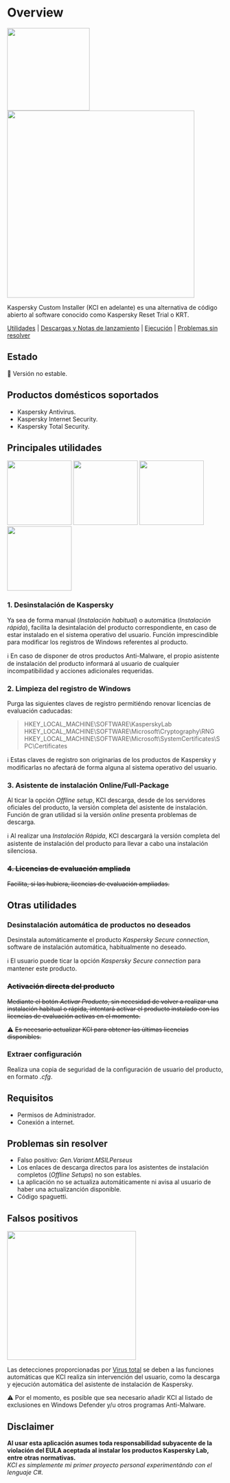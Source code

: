 # Overview
<img src="https://github.com/bitasuperactive/KCIBasic/blob/basicUI/doc/icon.ico" width="192"/> <img src="https://github.com/bitasuperactive/KCIBasic/blob/basicUI/doc/kcibasicimage.png" width="436"/>

Kaspersky Custom Installer (KCI en adelante) es una alternativa de código abierto al software conocido como Kaspersky Reset Trial o KRT.

[Utilidades](https://github.com/bitasuperactive/KCIBasic/blob/master/README.md#principales-utilidades) | [Descargas y Notas de lanzamiento](https://github.com/bitasuperactive/KCIBasic/releases) | [Ejecución](https://github.com/bitasuperactive/KCIBasic/blob/master/README.md#ejecución) | [Problemas sin resolver](https://github.com/bitasuperactive/KCIBasic/blob/master/README.md#problemas-sin-resolver)

## Estado
:stop_sign: Versión no estable.

## Productos domésticos soportados
* Kaspersky Antivirus.
* Kaspersky Internet Security.
* Kaspersky Total Security.

## Principales utilidades
<img src="https://github.com/bitasuperactive/KCIBasic/blob/basicUI/doc/uninstallimage.png" width="150"/> <img src="https://github.com/bitasuperactive/KCIBasic/blob/basicUI/doc/cleanimage.jpg" width="150"/> <img src="https://github.com/bitasuperactive/KCIBasic/blob/basicUI/doc/downloadimage.png" width="150"/> <img src="https://github.com/bitasuperactive/KCIBasic/blob/basicUI/doc/keyimage.jpg" width="150"/>

### 1. Desinstalación de Kaspersky
Ya sea de forma manual (*Instalación habitual*) o automática (*Instalación rápida*), facilita la desintalación del producto correspondiente, en caso de estar instalado en el sistema operativo del usuario. Función imprescindible para modificar los registros de Windows referentes al producto.

:information_source: En caso de disponer de otros productos Anti-Malware, el propio asistente de instalación del producto informará al usuario de cualquier incompatibilidad y acciones adicionales requeridas.

### 2. Limpieza del registro de Windows
Purga las siguientes claves de registro permitiéndo renovar licencias de evaluación caducadas:
> HKEY_LOCAL_MACHINE\SOFTWARE\KasperskyLab            
> HKEY_LOCAL_MACHINE\SOFTWARE\Microsoft\Cryptography\RNG
> HKEY_LOCAL_MACHINE\SOFTWARE\Microsoft\SystemCertificates\SPC\Certificates

:information_source: Estas claves de registro son originarias de los productos de Kaspersky y modificarlas no afectará de forma alguna al sistema operativo del usuario.

### 3. Asistente de instalación Online/Full-Package
Al ticar la opción *Offline setup*, KCI descarga, desde de los servidores oficiales del producto, la versión completa del asistente de instalación. Función de gran utilidad si la versión *online* presenta problemas de descarga.

:information_source: Al realizar una *Instalación Rápida*, KCI descargará la versión completa del asistente de instalación del producto para llevar a cabo una instalación silenciosa.

### <s>4. Licencias de evaluación ampliada</s>
<s>Facilita, si las hubiera, licencias de evaluación ampliadas.</s>

## Otras utilidades
### Desinstalación automática de productos no deseados
Desinstala automáticamente el producto *Kaspersky Secure connection*, software de instalación automática, habitualmente no deseado.

:information_source: El usuario puede ticar la opción *Kaspersky Secure connection* para mantener este producto.

### <s>Activación directa del producto</s>
<s>Mediante el botón *Activar Producto*, sin necesidad de volver a realizar una instalación habitual o rápida, intentará activar el producto instalado con las licencias de evaluación activas en el momento.</s>

:warning: <s>Es necesario actualizar KCI para obtener las últimas licencias disponibles.</s>

### Extraer configuración
Realiza una copia de seguridad de la configuración de usuario del producto, en formato *.cfg*.

## Requisitos
- Permisos de Administrador.  
- Conexión a internet.

## Problemas sin resolver
* Falso positivo: *Gen.Variant.MSILPerseus*
* Los enlaces de descarga directos para los asistentes de instalación completos (*Offline Setups*) no son estables.
* La aplicación no se actualiza automáticamente ni avisa al usuario de haber una actualizanción disponible.
* Código spaguetti.

## Falsos positivos
<img src="https://github.com/bitasuperactive/KCIBasic/blob/basicUI/doc/virustotalimage.png" width="300"/>

Las detecciones proporcionadas por [Virus total](https://www.virustotal.com/gui/file/24f97e787c5fbb600f6643bcb957f68ab099f12a7e37fc6473feb582d19c40e3/detection) se deben a las funciones automáticas que KCI realiza sin intervención del usuario, como la descarga y ejecución automática del asistente de instalación de Kaspersky.

:warning: Por el momento, es posible que sea necesario añadir KCI al listado de exclusiones en Windows Defender y/u otros programas Anti-Malware.


## Disclaimer  
**Al usar esta aplicación asumes toda responsabilidad subyacente de la violación del EULA aceptada al instalar los productos Kaspersky Lab, entre otras normativas.**   
*KCI es simplemente mi primer proyecto personal experimentándo con el lenguaje C#.*
